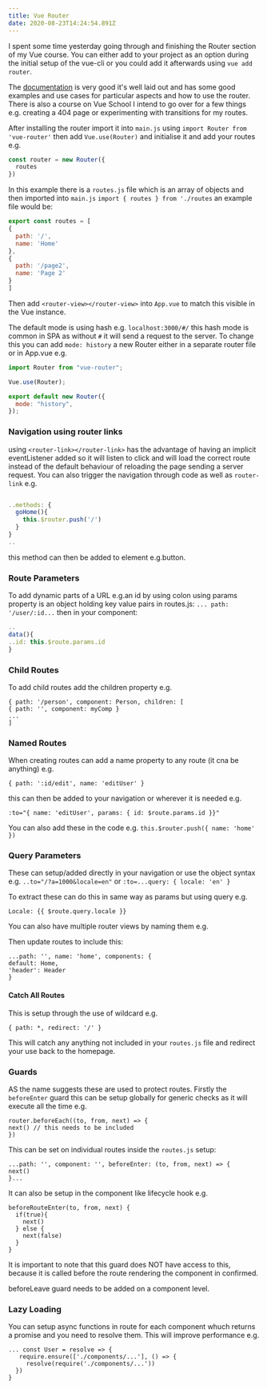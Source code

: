```yaml
---
title: Vue Router
date: 2020-08-23T14:24:54.891Z
---
```

I spent some time yesterday going through and finishing the Router section of my Vue course. You can either add to your project as an option during the initial setup of the vue-cli or you could add it afterwards using `vue add router`. 

The [documentation](https://router.vuejs.org/) is very good it's well laid out and has some good examples and use cases for particular aspects and how to use the router. There is also a course on Vue School I intend to go over for a few things e.g. creating a 404 page or experimenting with transitions for my routes. 

After installing the router import it into `main.js` using `import Router from 'vue-router'` then add `Vue.use(Router)` and initialise it and add your routes e.g.

```javascript
const router = new Router({
  routes
})
```

In this example there is a `routes.js` file which is an array of objects and then imported into `main.js` `import { routes } from './routes` an example file would be:

```javascript
export const routes = [
{ 
  path: '/',
  name: 'Home'
},
{
  path: '/page2',
  name: 'Page 2'
}
]
```

Then add `<router-view></router-view>` into `App.vue` to match this visible in the Vue instance. 

The default mode is using hash e.g. `localhost:3000/#/` this hash mode is common in SPA as without `#` it will send a request to the server. To change this you can add `mode: history` a new Router either in a separate router file or in App.vue e.g.

```javascript
import Router from "vue-router";

Vue.use(Router);

export default new Router({
  mode: "history",
});
```

### Navigation using router links

using `<router-link></router-link>` has the advantage of having an implicit eventListener added so it will listen to click and will load the correct route instead of the default behaviour of reloading the page sending a server request. You can also trigger the navigation through code as well as `router-link` e.g.

```javascript

..methods: {
  goHome(){
    this.$router.push('/')
  }
}
..
```

this method can then be added to element e.g.button.

### Route Parameters

To add dynamic parts of a URL e.g.an id by using colon using params property is an object holding key value pairs in routes.js:
`... path: '/user/:id...` then in your component:

```javascript
..
data(){
..id: this.$route.params.id
}
```

### Child Routes

To add child routes add the children property e.g. 

```
{ path: '/person', component: Person, children: [
{ path: '', component: myComp }
...
]
```

### Named Routes

When creating routes can add a name property to any route (it cna be anything) e.g. 

```
{ path: ':id/edit', name: 'editUser' }
```

this can then be added to your navigation or wherever it is needed e.g.

`:to="{ name: 'editUser', params: { id: $route.params.id }}"`

You can also add these in the code e.g. `this.$router.push({ name: 'home' })`

### Query Parameters

These can setup/added directly in your navigation or use the object syntax e.g. `..to="/?a=1000&locale=en"` or `:to=...query: { locale: 'en' }`

To extract these can do this in same way as params but using query e.g.

`Locale: {{ $route.query.locale }}`

You can also have multiple router views by naming them e.g. 
<router view name="header"></router-view>

Then update routes to include this:

```
...path: '', name: 'home', components: {
default: Home,
'header': Header
}
```

#### Catch All Routes

This is setup through the use of wildcard e.g. 

```
{ path: *, redirect: '/' }
```

This will catch any anything not included in your `routes.js` file and redirect your use back to the homepage.

### Guards

AS the name suggests these are used to protect routes. Firstly the `beforeEnter` guard this can be setup globally for generic checks as it will execute all the time e.g.

```
router.beforeEach((to, from, next) => {
next() // this needs to be included
})
```

This can be set on individual routes inside the `routes.js` setup:

```
...path: '', component: '', beforeEnter: (to, from, next) => {
next()
}...
```

It can also be setup in the component like lifecycle hook e.g.

```
beforeRouteEnter(to, from, next) {
  if(true){
    next()
  } else {
    next(false)
  }
}
```

It is important to note that this guard does NOT have access to this, because it is called before the route rendering the component in confirmed.

beforeLeave guard needs to be added on a component level.

### Lazy Loading

You can setup async functions in route for each component whuch returns a promise and you need to resolve them. This will improve performance e.g.

```
... const User = resolve => {
   require.ensure(['./components/...'], () => {
     resolve(require('./components/...'))
  })
}
```